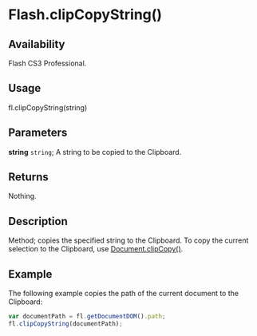 # Flash.clipCopyString()

## Availability

Flash CS3 Professional.

## Usage

fl.clipCopyString(string)

## Parameters

**string** `string`; A string to be copied to the Clipboard.

## Returns

Nothing.

## Description

Method; copies the specified string to the Clipboard.
To copy the current selection to the Clipboard, use [Document.clipCopy()](../Document_object/Document30.md).

## Example

The following example copies the path of the current document to the Clipboard:

```javascript
var documentPath = fl.getDocumentDOM().path;
fl.clipCopyString(documentPath);
```
